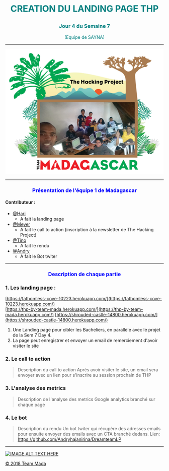 # <p align="center" style="color:teal;">CREATION DU LANDING PAGE THP</p>
### <p align="center" style="color:teal;">Jour 4 du Semaine 7</p>
<p align="center" style="color:teal;">(Equipe de SAYNA)</p>

***

![alt text](https://github.com/Itokiana/landing-page-thp/raw/master/team.png "La team Madagascar")

***

### <p align="center" style="color:blue;">Présentation de l'équipe 1 de Madagascar</p>
#### Contributeur :

* [@Hari](https://www.github.com/Itokiana)
	* A fait la landing page
* [@Meyer](https://www.github.com/Andryhajanirina)
	* A fait le call to action (inscription à la newsletter de The Hacking Project)
* [@Tino](https://www.github.com/) 
	* A fait le rendu
* [@Andry](https://www.github.com/Andryhajanirina) 
	* A fait le Bot twiter
***
### <p align="center" style="color:blue;">Description de chaque partie</p>



### 1. Les landing page :
[https://fathomless-cove-10223.herokuapp.com/](https://fathomless-cove-10223.herokuapp.com/)    
[https://thp-by-team-mada.herokuapp.com/](https://thp-by-team-mada.herokuapp.com/) 
[https://shrouded-castle-14800.herokuapp.com/](https://shrouded-castle-14800.herokuapp.com/)
1. Une Landing page pour cibler les Bacheliers, en parallèle avec le projet de la Sem 7 Day 4.
2. La page peut enregistrer et envoyer un email de remerciement d'avoir visiter le site

### 2. Le call to action
> Description du call to action
Après avoir visiter le site, un email sera envoyer avec un lien pour s'inscrire au session prochain de THP

### 3. L'analyse des metrics
> Description de l'analyse des metrics
Google analytics branché sur chaque page

### 4. Le bot
> Description du rendu
Un bot twiter qui récupère des adresses emails pour ensuite envoyer des emails avec un CTA branché dedans.
Lien: https://github.com/Andryhajanirina/DreamteamLP

***


[![IMAGE ALT TEXT HERE](https://aprc.it/api/800x500/http://sayna.io/)](http://sayna.io/)

[&copy; 2018 Team Mada](http://sayna.io/)
